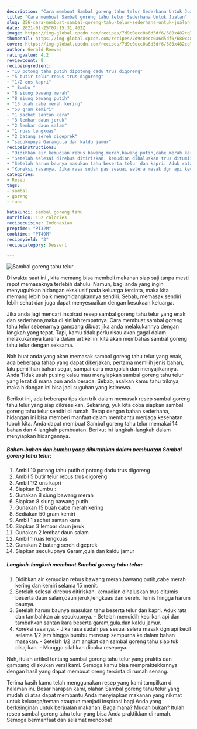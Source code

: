 ```yaml
---
description: "Cara membuat Sambal goreng tahu telur Sederhana Untuk Jualan"
title: "Cara membuat Sambal goreng tahu telur Sederhana Untuk Jualan"
slug: 256-cara-membuat-sambal-goreng-tahu-telur-sederhana-untuk-jualan
date: 2021-01-25T07:15:31.462Z
image: https://img-global.cpcdn.com/recipes/7d9c0ecc0a6d5df6/680x482cq70/sambal-goreng-tahu-telur-foto-resep-utama.jpg
thumbnail: https://img-global.cpcdn.com/recipes/7d9c0ecc0a6d5df6/680x482cq70/sambal-goreng-tahu-telur-foto-resep-utama.jpg
cover: https://img-global.cpcdn.com/recipes/7d9c0ecc0a6d5df6/680x482cq70/sambal-goreng-tahu-telur-foto-resep-utama.jpg
author: Gerald Reeves
ratingvalue: 4.2
reviewcount: 8
recipeingredient:
- "10 potong tahu putih dipotong dadu trus digoreng"
- "5 butir telur rebus trus digoreng"
- "1/2 ons kapri"
- " Bumbu "
- "8 siung bawang merah"
- "8 siung bawang putih"
- "15 buah cabe merah kering"
- "50 gram kemiri"
- "1 sachet santan kara"
- "3 lembar daun jeruk"
- "2 lembar daun salam"
- "1 ruas lengkuas"
- "2 batang sereh digeprek"
- "secukupnya Garamgula dan kaldu jamur"
recipeinstructions:
- "Didihkan air kemudian rebus bawang merah,bawang putih,cabe merah kering dan kemiri selama 15 menit."
- "Setelah selesai direbus ditiriskan. kemudian dihaluskan trus ditumis beserta daun salam,daun jeruk,lengkuas dan sereh. Tumis hingga harum baunya."
- "Setelah harum baunya masukan tahu beserta telur dan kapri. Aduk rata dan tambahkan air secukupnya. Setelah mendidih kecilkan api dan tambahkan santan kara beserta garam,gula.dan kaldu jamur."
- "Koreksi rasanya. Jika rasa sudah pas sesuai selera masak dgn api kecil selama 1/2 jam hingga bumbu meresap sempurna ke dalam bahan masakan. Setelah 1/2 jam angkat dan sambal goreng tahu siap tuk disajikan. Monggo silahkan dicoba resepnya."
categories:
- Resep
tags:
- sambal
- goreng
- tahu

katakunci: sambal goreng tahu 
nutrition: 152 calories
recipecuisine: Indonesian
preptime: "PT32M"
cooktime: "PT49M"
recipeyield: "3"
recipecategory: Dessert

---
```



![Sambal goreng tahu telur](https://img-global.cpcdn.com/recipes/7d9c0ecc0a6d5df6/680x482cq70/sambal-goreng-tahu-telur-foto-resep-utama.jpg)

Di waktu  saat ini , kita memang bisa membeli makanan siap saji tanpa mesti repot memasaknya terlebih dahulu. Namun, bagi anda yang ingin menyuguhkan hidangan eksklusif pada keluarga tercinta, maka kita memang lebih baik menghidangkannya sendiri. Sebab, memasak sendiri lebih sehat dan juga dapat menyesuaikan dengan kesukaan keluarga.

Jika anda lagi mencari inspirasi resep sambal goreng tahu telur yang enak dan sederhana,maka di sinilah tempatnya. Cara membuat sambal goreng tahu telur  sebenarnya gampang dibuat jika anda melakukannya dengan langkah yang tepat. Tapi, kamu tidak perlu risau akan gagal dalam melakukannya 
karena dalam artikel ini kita akan membahas sambal goreng tahu telur dengan seksama.  



Nah buat anda yang akan memasak sambal goreng tahu telur yang enak, ada beberapa tahap yang dapat dikerjakan, pertama memilih jenis bahan, lalu pemilihan bahan segar, sampai cara mengolah dan menyajikannya. Anda Tidak usah pusing kalau mau menyiapkan sambal goreng tahu telur yang lezat di mana pun anda berada. Sebab, asalkan kamu  tahu triknya, maka hidangan ini bisa jadi suguhan yang istimewa.

Berikut ini, ada beberapa tips dan trik dalam memasak resep sambal goreng tahu telur yang siap dikreasikan. Sekarang, yuk kita coba siapkan sambal goreng tahu telur sendiri di rumah. Tetap dengan bahan sederhana, hidangan ini bisa memberi manfaat dalam membantu menjaga kesehatan tubuh kita. Anda dapat membuat Sambal goreng tahu telur memakai 14 bahan dan 4 langkah pembuatan. Berikut ini langkah-langkah dalam menyiapkan hidangannya.

<!--inarticleads1-->

##### Bahan-bahan dan bumbu yang dibutuhkan dalam pembuatan Sambal goreng tahu telur:

1. Ambil 10 potong tahu putih dipotong dadu trus digoreng
1. Ambil 5 butir telur rebus trus digoreng
1. Ambil 1/2 ons kapri
1. Siapkan  Bumbu :
1. Gunakan 8 siung bawang merah
1. Siapkan 8 siung bawang putih
1. Gunakan 15 buah cabe merah kering
1. Sediakan 50 gram kemiri
1. Ambil 1 sachet santan kara
1. Siapkan 3 lembar daun jeruk
1. Gunakan 2 lembar daun salam
1. Ambil 1 ruas lengkuas
1. Gunakan 2 batang sereh digeprek
1. Siapkan secukupnya Garam,gula dan kaldu jamur




<!--inarticleads2-->

##### Langkah-langkah membuat Sambal goreng tahu telur:

1. Didihkan air kemudian rebus bawang merah,bawang putih,cabe merah kering dan kemiri selama 15 menit.
1. Setelah selesai direbus ditiriskan. kemudian dihaluskan trus ditumis beserta daun salam,daun jeruk,lengkuas dan sereh. Tumis hingga harum baunya.
1. Setelah harum baunya masukan tahu beserta telur dan kapri. Aduk rata dan tambahkan air secukupnya. - Setelah mendidih kecilkan api dan tambahkan santan kara beserta garam,gula.dan kaldu jamur.
1. Koreksi rasanya. - Jika rasa sudah pas sesuai selera masak dgn api kecil selama 1/2 jam hingga bumbu meresap sempurna ke dalam bahan masakan. - Setelah 1/2 jam angkat dan sambal goreng tahu siap tuk disajikan. - Monggo silahkan dicoba resepnya.




Nah, itulah artikel tentang  sambal goreng tahu telur  yang praktis dan gampang dilakukan versi kami. Semoga kamu bisa mempraktekkannya dengan hasil yang dapat membuat oreng tercinta di rumah senang. 

Terima kasih kamu telah menggunakan resep yang kami tampilkan di halaman ini. Besar harapan kami, olahan  Sambal goreng tahu telur yang mudah di atas dapat membantu Anda menyiapkan makanan yang nikmat untuk keluarga/teman ataupun menjadi inspirasi bagi Anda yang berkeinginan untuk berjualan makanan. Bagaimana? Mudah bukan? Itulah resep sambal goreng tahu telur yang bisa Anda praktikkan di rumah. Semoga bermanfaat dan selamat mencoba!

